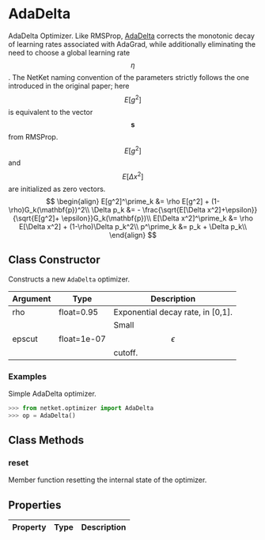 # AdaDelta
AdaDelta Optimizer. Like RMSProp, [AdaDelta](http://arxiv.org/abs/1212.5701) corrects the monotonic decay of learning rates associated with AdaGrad, while additionally eliminating the need to choose a global learning rate $$ \eta $$. The NetKet naming convention of the parameters strictly follows the one introduced in the original paper; here $$E[g^2]$$ is equivalent to the vector $$\mathbf{s}$$ from RMSProp. $$E[g^2]$$ and $$E[\Delta x^2]$$ are initialized as zero vectors. $$ \begin{align} E[g^2]^\prime_k &= \rho E[g^2] + (1-\rho)G_k(\mathbf{p})^2\\ \Delta p_k &= - \frac{\sqrt{E[\Delta x^2]+\epsilon}}{\sqrt{E[g^2]+ \epsilon}}G_k(\mathbf{p})\\ E[\Delta x^2]^\prime_k &= \rho E[\Delta x^2] + (1-\rho)\Delta p_k^2\\ p^\prime_k &= p_k + \Delta p_k\\ \end{align} $$

## Class Constructor
Constructs a new ``AdaDelta`` optimizer.

|Argument|   Type    |           Description           |
|--------|-----------|---------------------------------|
|rho     |float=0.95 |Exponential decay rate, in [0,1].|
|epscut  |float=1e-07|Small $$\epsilon$$ cutoff.       |


### Examples
Simple AdaDelta optimizer.

```python
>>> from netket.optimizer import AdaDelta
>>> op = AdaDelta()

```



## Class Methods 
### reset
Member function resetting the internal state of the optimizer.


## Properties

|Property|Type|Description|
|--------|----|-----------|

